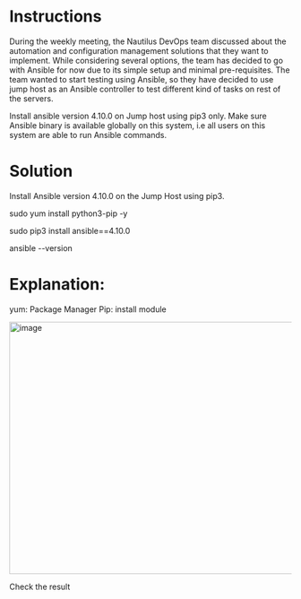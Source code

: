 # Instructions
During the weekly meeting, the Nautilus DevOps team discussed about the automation and configuration management solutions that they want to implement. While considering several options, the team has decided to go with Ansible for now due to its simple setup and minimal pre-requisites. The team wanted to start testing using Ansible, so they have decided to use jump host as an Ansible controller to test different kind of tasks on rest of the servers.

Install ansible version 4.10.0 on Jump host using pip3 only. Make sure Ansible binary is available globally on this system, i.e all users on this system are able to run Ansible commands.

# Solution

Install Ansible version 4.10.0 on the Jump Host using pip3.

sudo yum install python3-pip -y

sudo pip3 install ansible==4.10.0

ansible --version

# Explanation:

yum: Package Manager
Pip: install module 




<img width="1856" height="450" alt="image" src="https://github.com/user-attachments/assets/c97a45d4-692b-46a3-ae5e-2263c76de4b0" />



Check the result 
